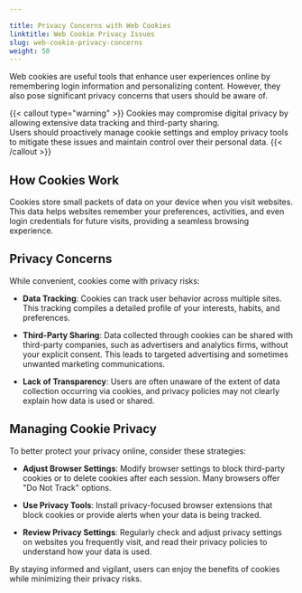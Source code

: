 ```yaml
---

title: Privacy Concerns with Web Cookies
linktitle: Web Cookie Privacy Issues
slug: web-cookie-privacy-concerns
weight: 50
---
```


Web cookies are useful tools that enhance user experiences online by remembering login information and personalizing content. However, they also pose significant privacy concerns that users should be aware of.

{{< callout type="warning" >}}
Cookies may compromise digital privacy by allowing extensive data tracking and third-party sharing.  
Users should proactively manage cookie settings and employ privacy tools to mitigate these issues and maintain control over their personal data. 
{{< /callout >}}

## How Cookies Work

Cookies store small packets of data on your device when you visit websites. This data helps websites remember your preferences, activities, and even login credentials for future visits, providing a seamless browsing experience.

## Privacy Concerns

While convenient, cookies come with privacy risks:

- **Data Tracking**: Cookies can track user behavior across multiple sites. This tracking compiles a detailed profile of your interests, habits, and preferences.
  
- **Third-Party Sharing**: Data collected through cookies can be shared with third-party companies, such as advertisers and analytics firms, without your explicit consent. This leads to targeted advertising and sometimes unwanted marketing communications.

- **Lack of Transparency**: Users are often unaware of the extent of data collection occurring via cookies, and privacy policies may not clearly explain how data is used or shared.

## Managing Cookie Privacy

To better protect your privacy online, consider these strategies:

- **Adjust Browser Settings**: Modify browser settings to block third-party cookies or to delete cookies after each session. Many browsers offer "Do Not Track" options.

- **Use Privacy Tools**: Install privacy-focused browser extensions that block cookies or provide alerts when your data is being tracked.

- **Review Privacy Settings**: Regularly check and adjust privacy settings on websites you frequently visit, and read their privacy policies to understand how your data is used.

By staying informed and vigilant, users can enjoy the benefits of cookies while minimizing their privacy risks.
